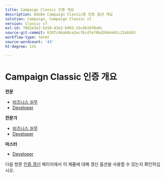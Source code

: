 ```yaml
---
title: Campaign Classic 인증 개요
description: Adobe Campaign Classic용 인증 옵션 개요
solution: Campaign, Campaign Classic v7
version: Classic v7
exl-id: 70d2e3e2-5e58-43e2-b093-15cdb16f0a0c
source-git-commit: 6397c96ab0ce2ecf6cd7e70bd2044e01c23ab563
workflow-type: tm+mt
source-wordcount: '43'
ht-degree: 11%

---
```


# Campaign Classic 인증 개요

**전문**

* [비즈니스 실무](/help/certifications/acc/acc-p-business.md) <!--AD0-E329-->
* [Developer](/help/certifications/acc/acc-p-developer.md) <!--AD0-E331-->

**전문가**

* [비즈니스 실무](/help/certifications/acc/acc-e-business.md) <!--AD0-E327-->
* [Developer](/help/certifications/acc/acc-e-developer.md) <!--AD0-E330-->

**마스터**

* [Developer](/help/certifications/acc/acc-m-developer.md) <!--AD0-E328-->

다음 방문 [인증 갱신](/help/certifications/renew.md) 페이지에서 이 제품에 대해 갱신 옵션을 사용할 수 있는지 확인하십시오.
